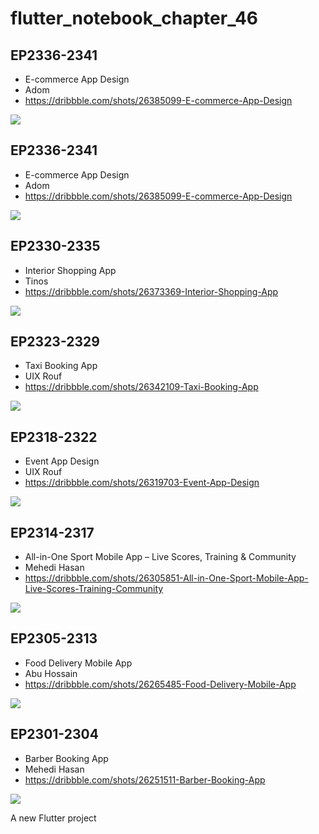 # flutter_notebook_chapter_46

## EP2336-2341

- E-commerce App Design
- Adom
- https://dribbble.com/shots/26385099-E-commerce-App-Design

<img src="https://cdn.dribbble.com/userupload/44451116/file/d5856e4db1142d2aa404367637fef6ff.png?resize=1905x1429&vertical=center">

## EP2336-2341

- E-commerce App Design
- Adom
- https://dribbble.com/shots/26385099-E-commerce-App-Design

<img src="https://cdn.dribbble.com/userupload/44451116/file/d5856e4db1142d2aa404367637fef6ff.png?resize=1905x1429&vertical=center">

## EP2330-2335

- Interior Shopping App
- Tinos
- https://dribbble.com/shots/26373369-Interior-Shopping-App

<img src="https://cdn.dribbble.com/userupload/44411565/file/e13dcf2b453a6190a1e3b045c574a515.jpg?resize=1905x1429&vertical=center">

## EP2323-2329

- Taxi Booking App
- UIX Rouf
- https://dribbble.com/shots/26342109-Taxi-Booking-App

<img src="https://cdn.dribbble.com/userupload/44312542/file/6217ce9d346574c60475de4f8122deda.png?resize=1905x1429&vertical=center">

## EP2318-2322

- Event App Design
- UIX Rouf
- https://dribbble.com/shots/26319703-Event-App-Design

<img src="https://cdn.dribbble.com/userupload/44242911/file/17fbde293c2fa107791fd8ad4692fed7.png?resize=1905x1429&vertical=center">

## EP2314-2317

- All-in-One Sport Mobile App – Live Scores, Training & Community
- Mehedi Hasan
- https://dribbble.com/shots/26305851-All-in-One-Sport-Mobile-App-Live-Scores-Training-Community

<img src="https://cdn.dribbble.com/userupload/44199137/file/original-25b5c5cf135f10589f37ea9c4fbf2ffa.png?resize=2400x1800&vertical=center">


## EP2305-2313

- Food Delivery Mobile App
- Abu Hossain
- https://dribbble.com/shots/26265485-Food-Delivery-Mobile-App

<img src="https://cdn.dribbble.com/userupload/44071029/file/original-0fe1698c54d9c0abd62ce4612bde847c.png?resize=1905x1429&vertical=center">

## EP2301-2304

- Barber Booking App
- Mehedi Hasan
- https://dribbble.com/shots/26251511-Barber-Booking-App

<img src="https://cdn.dribbble.com/userupload/44027319/file/original-6245e2ef6f45cf215596bdbe6df6d00a.png?resize=2048x1536&vertical=center">

A new Flutter project
